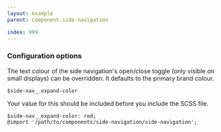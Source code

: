 ```yaml
---
layout: example
parent: component.side-navigation

index: 999
---
```


### Configuration options

The text colour of the side navigation's open/close toggle (only visible on small displays) can be overridden. It defaults to the primary brand colour.

`$side-nav__expand-color`

Your value for this should be included before you include the SCSS file.

    $side-nav__expand-color: red;
    @import '/path/to/components/side-navigation/side-navigation';
